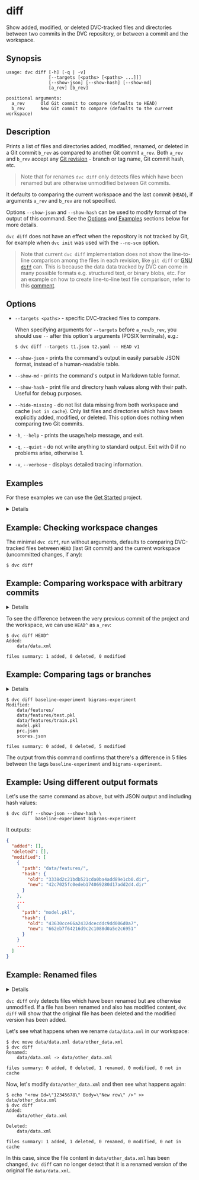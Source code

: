 # diff

Show added, modified, or deleted DVC-tracked files and directories between two
commits in the <abbr>DVC repository</abbr>, or between a commit and the
workspace.

## Synopsis

```usage
usage: dvc diff [-h] [-q | -v]
                [--targets [<paths> [<paths> ...]]]
                [--show-json] [--show-hash] [--show-md]
                [a_rev] [b_rev]

positional arguments:
  a_rev      Old Git commit to compare (defaults to HEAD)
  b_rev      New Git commit to compare (defaults to the current workspace)
```

## Description

Prints a list of files and directories added, modified, renamed, or deleted in a
Git commit `b_rev` as compared to another Git commit `a_rev`. Both `a_rev` and
`b_rev` accept any [Git revision](https://git-scm.com/docs/gitrevisions) -
branch or tag name, Git commit hash, etc.

> Note that for renames `dvc diff` only detects files which have been renamed
> but are otherwise unmodified between Git commits.

It defaults to comparing the current workspace and the last commit (`HEAD`), if
arguments `a_rev` and `b_rev` are not specified.

Options `--show-json` and `--show-hash` can be used to modify format of the
output of this command. See the [Options](#options) and [Examples](#examples)
sections below for more details.

`dvc diff` does not have an effect when the repository is not tracked by Git,
for example when `dvc init` was used with the `--no-scm` option.

> Note that current `dvc diff` implementation does not show the line-to-line
> comparison among the files in each revision, like `git diff` or
> [GNU `diff`](https://www.gnu.org/software/diffutils/) can. This is because the
> data data tracked by DVC can come in many possible formats e.g. structured
> text, or binary blobs, etc. For an example on how to create line-to-line text
> file comparison, refer to this
> [comment](https://github.com/iterative/dvc/issues/770#issuecomment-512693256).

## Options

- `--targets <paths>` - specific DVC-tracked files to compare.

  When specifying arguments for `--targets` before `a_rev`/`b_rev`, you should
  use `--` after this option's arguments (POSIX terminals), e.g.:

  ```dvc
  $ dvc diff --targets t1.json t2.yaml -- HEAD v1
  ```

- `--show-json` - prints the command's output in easily parsable JSON format,
  instead of a human-readable table.

- `--show-md` - prints the command's output in Markdown table format.

- `--show-hash` - print file and directory hash values along with their path.
  Useful for debug purposes.

- `--hide-missing` - do not list data missing from both workspace and cache
  (`not in cache`). Only list files and directories which have been explicitly
  added, modified, or deleted. This option does nothing when comparing two Git
  commits.

- `-h`, `--help` - prints the usage/help message, and exit.

- `-q`, `--quiet` - do not write anything to standard output. Exit with 0 if no
  problems arise, otherwise 1.

- `-v`, `--verbose` - displays detailed tracing information.

## Examples

For these examples we can use the [Get Started](/doc/start) project.

<details>

### Click and expand to setup the project to run examples

Start by cloning our example repo if you don't already have it:

```dvc
$ git clone https://github.com/iterative/example-get-started
$ cd example-get-started
```

Download data using:

```dvc
$ dvc fetch -T
Preparing to download data from 'https://remote.dvc.org/get-started'
...
```

With the `-T` option, `dvc fetch` makes sure that we have all the data files
related to all existing Git tags in the repo. You may see the available tags of
our example repo [here](https://github.com/iterative/example-get-started/tags).

</details>

## Example: Checking workspace changes

The minimal `dvc diff`, run without arguments, defaults to comparing DVC-tracked
files between `HEAD` (last Git commit) and the current <abbr>workspace</abbr>
(uncommitted changes, if any):

```dvc
$ dvc diff
```

## Example: Comparing workspace with arbitrary commits

<details>

### Click and expand to setup the example

Let's checkout the
[2-track-data](https://github.com/iterative/example-get-started/releases/tag/2-track-data)
tag, corresponding to the [Data Versioning](/doc/start/data-versioning) _Get
Started_ chapter, right after we added `data.xml` file with DVC:

```dvc
$ git checkout 2-track-data
$ dvc checkout
```

</details>

To see the difference between the very previous commit of the project and the
workspace, we can use `HEAD^` as `a_rev`:

```dvc
$ dvc diff HEAD^
Added:
    data/data.xml

files summary: 1 added, 0 deleted, 0 modified
```

## Example: Comparing tags or branches

<details>

### Click and expand to setup the example

Our example repository has the `baseline-experiment` and `bigrams-experiment`
[tags](https://github.com/iterative/example-get-started/tags) tags, that
reference two different modeling experiments.

Having followed the example's setup, move into the `example-get-started/`
directory. Then make sure that you have the latest code and data with the
following commands:

```dvc
$ git checkout master
$ dvc checkout
```

</details>

```dvc
$ dvc diff baseline-experiment bigrams-experiment
Modified:
    data/features/
    data/features/test.pkl
    data/features/train.pkl
    model.pkl
    prc.json
    scores.json

files summary: 0 added, 0 deleted, 5 modified
```

The output from this command confirms that there's a difference in 5 files
between the tags `baseline-experiment` and `bigrams-experiment`.

## Example: Using different output formats

Let's use the same command as above, but with JSON output and including hash
values:

```dvc
$ dvc diff --show-json --show-hash \
           baseline-experiment bigrams-experiment
```

It outputs:

```json
{
  "added": [],
  "deleted": [],
  "modified": [
    {
      "path": "data/features/",
      "hash": {
        "old": "3338d2c21bdb521cda0ba4add89e1cb0.dir",
        "new": "42c7025fc0edeb174069280d17add2d4.dir"
      }
    },
    ...
    {
      "path": "model.pkl",
      "hash": {
        "old": "43630cce66a2432dcecddc9dd006d0a7",
        "new": "662eb7f64216d9c2c1088d0a5e2c6951"
      }
    }
    ...
  ]
}
```

## Example: Renamed files

<details>

### Click and expand to setup the example

Having followed the previous examples' setup, move into the
`example-get-started/` directory. Then make sure that you have the latest code
and data with the following commands:

```dvc
$ git checkout master
$ dvc checkout
```

</details>

`dvc diff` only detects files which have been renamed but are otherwise
unmodified. If a file has been renamed and also has modified content, `dvc diff`
will show that the original file has been deleted and the modified version has
been added.

Let's see what happens when we rename `data/data.xml` in our workspace:

```dvc
$ dvc move data/data.xml data/other_data.xml
$ dvc diff
Renamed:
    data/data.xml -> data/other_data.xml

files summary: 0 added, 0 deleted, 1 renamed, 0 modified, 0 not in cache
```

Now, let's modify `data/other_data.xml` and then see what happens again:

```dvc
$ echo "<row Id=\"12345678\" Body=\"New row\" />" >> data/other_data.xml
$ dvc diff
Added:
    data/other_data.xml

Deleted:
    data/data.xml

files summary: 1 added, 1 deleted, 0 renamed, 0 modified, 0 not in cache
```

In this case, since the file content in `data/other_data.xml` has been changed,
`dvc diff` can no longer detect that it is a renamed version of the original
file `data/data.xml`.
